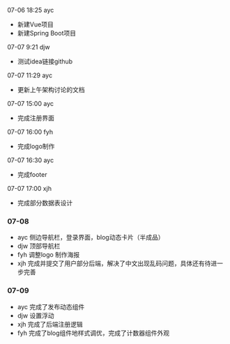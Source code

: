 07-06 18:25 ayc

- 新建Vue项目
- 新建Spring Boot项目

07-07 9:21 djw

- 测试idea链接github

07-07 11:29 ayc

- 更新上午架构讨论的文档

07-07 15:00 ayc

- 完成注册界面

07-07 16:00 fyh

- 完成logo制作

07-07 16:30 ayc

- 完成footer

07-07 17:00 xjh

- 完成部分数据表设计

### 07-08

- ayc 侧边导航栏，登录界面，blog动态卡片（半成品）
- djw 顶部导航栏
- fyh 调整logo 制作海报
- xjh 完成并提交了用户部分后端，解决了中文出现乱码问题，具体还有待进一步完善

### 07-09

- ayc 完成了发布动态组件
- djw 设置浮动
- xjh 完成了后端注册逻辑
- fyh 完成了blog组件地样式调优，完成了计数器组件外观
